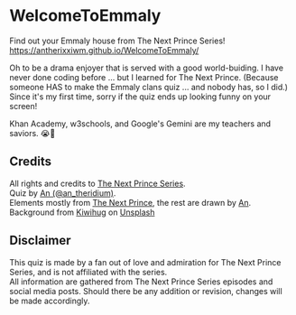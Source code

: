 # WelcomeToEmmaly
Find out your Emmaly house from The Next Prince Series! <br>
https://antherixxiwm.github.io/WelcomeToEmmaly/

Oh to be a drama enjoyer that is served with a good world-buiding. I have never done coding before ... but I learned for The Next Prince. (Because someone HAS to make the Emmaly clans quiz ... and nobody has, so I did.) Since it's my first time, sorry if the quiz ends up looking funny on your screen!

Khan Academy, w3schools, and Google's Gemini are my teachers and saviors. 😭💓

## Credits
All rights and credits to <a href="https://www.instagram.com/thenextprinceseries/" target="_blank">The Next Prince Series</a>. <br>
Quiz by <a href="https://www.youtube.com/@an_theridium" target="_blank">An (@an_theridium)</a>. <br>
Elements mostly from <a href="https://x.com/TheNextPrinceTH">The Next Prince</a>, the rest are drawn by <a href="https://x.com/an_theridium" target="_blank">An</a>.<br>
Background from <a href="https://unsplash.com/@kiwihug?utm_content=creditCopyText&utm_medium=referral&utm_source=unsplash" target="_blank">Kiwihug</a> on <a href="https://unsplash.com/photos/white-wall-paint-with-black-line-qv05FvdE26k?utm_content=creditCopyText&utm_medium=referral&utm_source=unsplash" target="_blank">Unsplash</a>

## Disclaimer
This quiz is made by a fan out of love and admiration for The Next Prince Series, and is not affiliated with the series. <br>
All information are gathered from The Next Prince Series episodes and social media posts. Should there be any addition or revision, changes will be made accordingly. 
